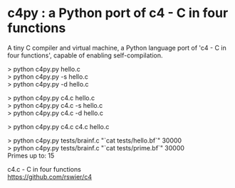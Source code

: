 # c4py : a Python port of c4 - C in four functions
A tiny C compiler and virtual machine, a Python language port of 'c4 - C in four functions', capable of enabling self-compilation.<p>


&gt; python c4py.py hello.c<br>
&gt; python c4py.py -s hello.c<br>
&gt; python c4py.py -d hello.c<p>

&gt; python c4py.py c4.c hello.c<br>
&gt; python c4py.py c4.c -s hello.c<br>
&gt; python c4py.py c4.c -d hello.c<p>

&gt; python c4py.py c4.c c4.c hello.c<p>

&gt; python c4py.py tests/brainf.c "\`cat tests/hello.bf\`" 30000<br>
&gt; python c4py.py tests/brainf.c "\`cat tests/prime.bf\`" 30000<br>
Primes up to: 15<p>

c4.c - C in four functions<br>
https://github.com/rswier/c4
